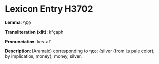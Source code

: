 # Lexicon Entry H3702

**Lemma**: כְּסַף

**Transliteration (xlit)**: kᵉçaph

**Pronunciation**: kes-af'

**Description**:
(Aramaic) corresponding to כֶּסֶף; {silver (from its pale color); by implication, money}; money, silver.
